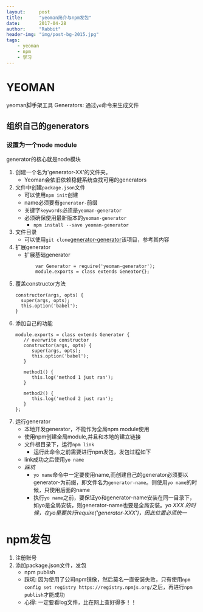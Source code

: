 ```yaml
---
layout:     post
title:      "yeoman简介与npm发包"
date:       2017-04-28 
author:     "Rabbit"
header-img: "img/post-bg-2015.jpg"
tags:
    - yeoman
    - npm
    - 学习
---
```




# YEOMAN
yeoman脚手架工具
Generators: 通过`yo`命令来生成文件
## 组织自己的generators
### 设置为一个node module
generator的核心就是node模块

1. 创建一个名为'generator-XX'的文件夹。
	- Yeoman会依旧依赖稳健系统查找可用的generators
2. 文件中创建`package.json`文件
	- 可以使用`npm init`创建
	- name必须要有`generator-`前缀
	- 关键字`keywords`必须是`yeoman-generator`
	- 必须确保使用最新版本的`yeoman-generator`
		- `npm install --save yeoman-generator`
3. 文件目录
	- 可以使用`git clone`[generator-generator](https://github.com/yeoman/generator-generator)该项目，参考其内容
4. 扩展generator
	- 扩展基础generator
		```
			var Generator = require('yeoman-generator');
			module.exports = class extends Geneator{};
		```
5. 覆盖constructor方法
	```
   constructor(args, opts) {
      super(args, opts);
      this.option('babel');
   }
	```
6. 添加自己的功能
	```
	module.exports = class extends Generator {
	   // overwrite constructor
	   constructor(args, opts) {
	      super(args, opts);
	      this.option('babel');
	   }
	   
	   method1() {
	      this.log('method 1 just ran');
	   }
	   
	   method2() {
	      this.log('method 2 just ran');
	   }
	};
	```
7. 运行generator
	- 本地开发generator，不能作为全局npm module使用
	- 使用npm创建全局module,并且和本地的建立链接
	- 文件根目录下，运行`npm link`
		- 运行此命令之前需要进行npm发包，发包过程如下
	- link成功之后使用`yo name` 
	- *踩坑*
		- `yo name`命令中一定要使用name,而创建自己的generator必须要以generator-为前缀，即文件名为`generator-name`。则使用`yo name`的时候，只使用后面的name
		- 执行`yo name`之前，要保证yo和generator-name安装在同一目录下，如yo是全局安装，则generator-name也要是全局安装。*yo XXX 的时候，在yo里要执行require('generator-XXX')，因此位置必须统一*



# npm发包
1. 注册账号
2. 添加package.json文件，发包
	- npm publish
	- 踩坑: 因为使用了公司npm镜像，然后莫名一直安装失败，只有使用`npm config set registry https://registry.npmjs.org/`之后，再进行`npm publish`才能成功
	- 心得: 一定要看log文件，比在网上查好得多！！
